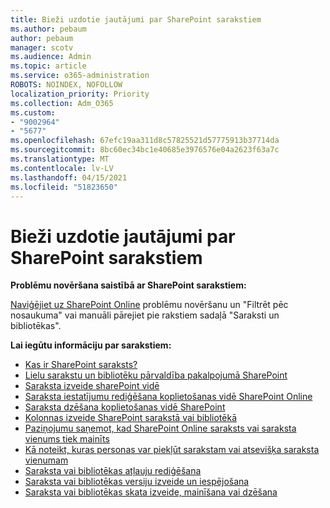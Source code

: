 ```yaml
---
title: Bieži uzdotie jautājumi par SharePoint sarakstiem
ms.author: pebaum
author: pebaum
manager: scotv
ms.audience: Admin
ms.topic: article
ms.service: o365-administration
ROBOTS: NOINDEX, NOFOLLOW
localization_priority: Priority
ms.collection: Adm_O365
ms.custom:
- "9002964"
- "5677"
ms.openlocfilehash: 67efc19aa311d8c57825521d57775913b37714da
ms.sourcegitcommit: 8bc60ec34bc1e40685e3976576e04a2623f63a7c
ms.translationtype: MT
ms.contentlocale: lv-LV
ms.lasthandoff: 04/15/2021
ms.locfileid: "51823650"
---
```

# <a name="sharepoint-lists-faq"></a>Bieži uzdotie jautājumi par SharePoint sarakstiem

**Problēmu novēršana saistībā ar SharePoint sarakstiem:**

[Naviģējiet uz SharePoint Online](https://docs.microsoft.com/sharepoint/troubleshoot/online) problēmu novēršanu un "Filtrēt pēc nosaukuma" vai manuāli pārejiet pie rakstiem sadaļā "Saraksti un bibliotēkas".

**Lai iegūtu informāciju par sarakstiem:**

- [Kas ir SharePoint saraksts?](https://support.office.com/article/what-is-a-list-in-sharepoint-93262a88-20ad-4edc-8410-b6909b2f59a5)
- [Lielu sarakstu un bibliotēku pārvaldība pakalpojumā SharePoint](https://support.office.com/article/manage-large-lists-and-libraries-in-sharepoint-b8588dae-9387-48c2-9248-c24122f07c59)
- [Saraksta izveide sharePoint vidē](https://support.office.com/article/create-a-list-in-sharepoint-0d397414-d95f-41eb-addd-5e6eff41b083)
- [Saraksta iestatījumu rediģēšana koplietošanas vidē SharePoint Online](https://support.microsoft.com/en-us/office/edit-list-settings-in-sharepoint-online-4d35793b-246e-42a3-990c-563a83795b7f)
- [Saraksta dzēšana koplietošanas vidē SharePoint](https://support.microsoft.com/en-us/office/delete-a-list-in-sharepoint-2a7bca5b-b8fd-4e5b-8f4b-2ac034f3070d)
- [Kolonnas izveide SharePoint sarakstā vai bibliotēkā](https://support.microsoft.com/en-us/office/create-a-column-in-a-sharepoint-list-or-library-2b0361ae-1bd3-41a3-8329-269e5f81cfa2)
- [Paziņojumu saņemot, kad SharePoint Online saraksts vai saraksta vienums tiek mainīts](https://support.office.com/article/get-notified-of-list-changes-in-sharepoint-85ca9280-f4b1-485a-a49e-a593ffa62e39)
- [Kā noteikt, kuras personas var piekļūt sarakstam vai atsevišķa saraksta vienumam](https://support.office.com/article/customize-permissions-for-a-sharepoint-list-or-library-02d770f3-59eb-4910-a608-5f84cc297782)
- [Saraksta vai bibliotēkas atļauju rediģēšana](https://support.office.com/article/customize-permissions-for-a-sharepoint-list-or-library-02d770f3-59eb-4910-a608-5f84cc297782)
- [Saraksta vai bibliotēkas versiju izveide un iespējošana](https://support.office.com/article/enable-and-configure-versioning-for-a-list-or-library-1555d642-23ee-446a-990a-bcab618c7a37)
- [Saraksta vai bibliotēkas skata izveide, mainīšana vai dzēšana](https://support.office.com/article/create-change-or-delete-a-view-of-a-list-or-library-27ae65b8-bc5b-4949-b29b-4ee87144a9c9)
